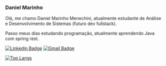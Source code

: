 ### Daniel Marinho


Olá, me chamo Daniel Marinho Menechini, atualmente estudante de Análise e Desenvolvimento de Sistemas (futuro dev fullstack).

Passo meus dias estudando programação, atualmente aprendendo Java com spring rest.

[![Linkedin Badge](https://img.shields.io/badge/-Daniel%20Marinho-282a36?style=flat-square&logo=Linkedin&logoColor=white&link=https://www.linkedin.com/in/daniel-marinho-9a3268130)](https://www.linkedin.com/in/daniel-marinho-9a3268130/) 
[![Gmail Badge](https://img.shields.io/badge/-danielmenechinidev@gmail.com-282a36?style=flat-square&logo=Gmail&logoColor=red&link=mailto:danielmenechinidev@gmail.com)](mailto:danielmenechinidev@gmail.com)

[![Top Langs](https://github-readme-stats.vercel.app/api/top-langs/?username=pastelsz&layout=compact&theme=radical)](https://github.com/anuraghazra/github-readme-stats)
